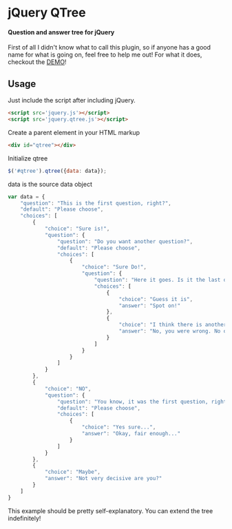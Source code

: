 # jQuery QTree
#### Question and answer tree for jQuery

First of all I didn't know what to call this plugin, so if anyone has a good name for what is going on, feel free to help me out!
For what it does, checkout the [DEMO](http://rootman.github.io/jquery-qtree/)!

Usage
-----

Just include the script after including jQuery.

``` html
<script src='jquery.js'></script>
<script src='jquery.qtree.js'></script>
```

Create a parent element in your HTML markup

``` html
<div id="qtree"></div>
```

Initialize qtree

``` javascript
$('#qtree').qtree({data: data});
```

data is the source data object

``` javascript
var data = {
    "question": "This is the first question, right?",
    "default": "Please choose",
    "choices": [
        {
            "choice": "Sure is!",
            "question": {
                "question": "Do you want another question?",
                "default": "Please choose",
                "choices": [
                    {
                        "choice": "Sure Do!",
                        "question": {
                            "question": "Here it goes. Is it the last question?",
                            "choices": [
                                {
                                    "choice": "Guess it is",
                                    "answer": "Spot on!"
                                },
                                {
                                    "choice": "I think there is another one",
                                    "answer": "No, you were wrong. No other question for you my friend."
                                }
                            ]
                        }
                    }
                ]
            }
        },
        {
            "choice": "NO",
            "question": {
                "question": "You know, it was the first question, right?",
                "default": "Please choose",
                "choices": [
                    {
                        "choice": "Yes sure...",
                        "answer": "Okay, fair enough..."
                    }
                ]
            }
        },
        {
            "choice": "Maybe",
            "answer": "Not very decisive are you?"
        }
    ]
}
```

This example should be pretty self-explanatory. You can extend the tree indefinitely!